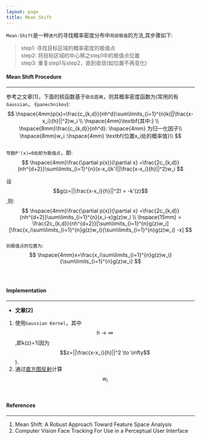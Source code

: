 ```yaml
---
layout: page
title: Mean Shift
---
```

`Mean-Shift`是一种`迭代`的寻找概率密度分布中`局部极值`的方法,其步骤如下:

> step1: 寻找目标区域的概率密度的极值点    
> step2: 将目标区域的中心移之step1中的极值点位置    
> step3: 重复step1与step2，直到收敛(如位置不再变化)    

#### __Mean Shift Procedure__   
---   
参考之文章[1]，下面的核函数基于`欧氏距离`，则其概率密度函数为(常用的有`Gaussian`， `Epanechnikov`):    
$$
\hspace{4mm}p(x)=\frac{c_{k,d}}{nh^d}\sum\limits_{i=1}^{n}k(||\frac{x-x_i}{h}||^2)w_i \\
\hspace{4mm}\textbf{其中:} \\
\hspace{8mm}\frac{c_{k,d}}{nh^d}: \hspace{4mm} 为归一化因子\\
\hspace{8mm}w_i :\hspace{4mm} \textbf{位置x_i处的概率值}\\ 
$$    
`导数P'(x)=0处即为极值点`，即:       
$$
\hspace{4mm}\frac{\partial p(x)}{\partial x} =\frac{2c_{k,d}}{nh^{d+2}}\sum\limits_{i=1}^{n}(x-x_i)k'(||\frac{x-x_i}{h}||^2)w_i 
$$    
    
设 $$g(z=||\frac{x-x_i}{h}||^2) = -k'(z)$$,则:    
$$
\hspace{4mm}\frac{\partial p(x)}{\partial x} =\frac{2c_{k,d}}{nh^{d+2}}\sum\limits_{i=1}^{n}(x_i-x)g(z)w_i \\
\hspace{15mm} = \frac{2c_{k,d}}{nh^{d+2}}[\sum\limits_{i=1}^{n}g(z)w_i][\frac{x_i\sum\limits_{i=1}^{n}g(z)w_i}{\sum\limits_{i=1}^{n}g(z)w_i} -x] 
$$    
`则极值点的位置为`:    
$$
\hspace{4mm}x=\frac{x_i\sum\limits_{i=1}^{n}g(z)w_i}{\sum\limits_{i=1}^{n}g(z)w_i}
$$    
<br />

#### __Implementation__  
---      
* __文章[2]__   
1. 使用`Gaussian Kernel`，其中$$h \to \infty$$,即k(z)=1(因为$$z=||\frac{x-x_i}{h}||^2 \to \infty$$).
2. 通过[直方图反射](../../computer_vision/histgram/histgram_backproject.html)计算$$w_i$$    
<br />

#### __References__        
---  
1.  Mean Shift: A Robust Approach Toward Feature Space Analysis
2.  Computer Vision Face Tracking For Use in a Perceptual User Interface

